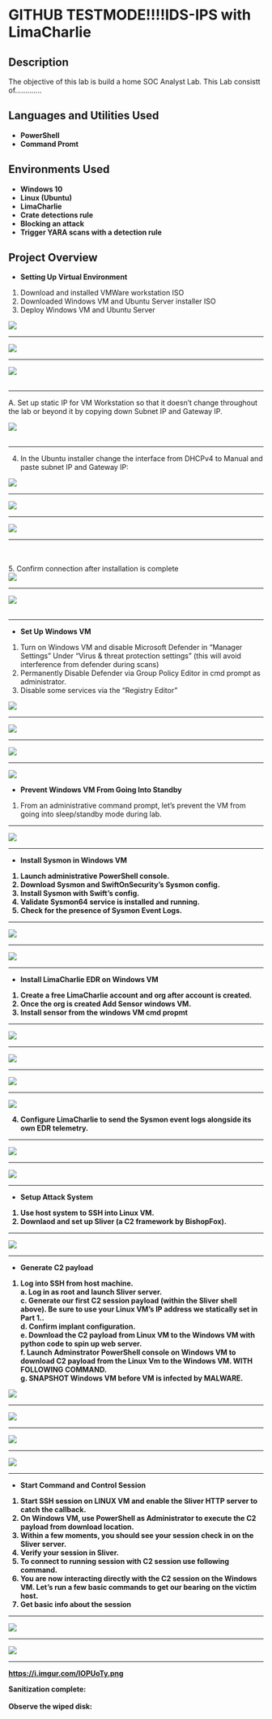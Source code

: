 <h1>GITHUB TESTMODE!!!!IDS-IPS with LimaCharlie</h1>

<h2>Description</h2>
The objective of this lab is build a home SOC Analyst Lab. This Lab consistt of.............
<br />


<h2>Languages and Utilities Used</h2>

- <b>PowerShell</b> 
- <b>Command Promt</b> 

<h2>Environments Used </h2>

- <b>Windows 10</b>
- <b>Linux (Ubuntu)</b>
- <b>LimaCharlie</b>
- <b>Crate detections rule</b>
- <b>Blocking an attack</b>
- <b>Trigger YARA scans with a detection rule</b>


<h2>Project Overview </h2>

- <b>Setting Up Virtual Environment</b>

1. Download and installed VMWare workstation ISO<br/>
2. Downloaded Windows VM and Ubuntu Server installer ISO<br/>
3. Deploy Windows VM and Ubuntu Server<br/>
 
<img src="https://i.imgur.com/RL488LP.png"/>

-----------------------------------------------

<img src="https://i.imgur.com/UU0fo2L.png"/>

-----------------------------------------------

<img src="https://i.imgur.com/fUzrk4j.png"/>

<br />
<br />

-----------------------------------------------

A. Set up static IP for VM Workstation so that it doesn’t change throughout the lab or beyond it by copying down Subnet IP and Gateway IP.<br/>
 
<img src="https://i.imgur.com/MS9u42c.png"/>
<br />
<br />

-----------------------------------------------

4. In the Ubuntu installer change the interface from DHCPv4 to Manual and paste subnet IP and Gateway IP: <br/>
<img src="https://i.imgur.com/3qmrxHh.png"/>

-----------------------------------------------


<img src="https://i.imgur.com/UJI8rMh.png"/>

-----------------------------------------------


<img src="https://i.imgur.com/BZXR2GI.png"/>

-----------------------------------------------

<br />
<br />
5. Confirm connection after installation is complete <br/>
<img src="https://i.imgur.com/hpQPz8b.png"/>

----------------------------------------------

<img src="https://i.imgur.com/xXYvEVR.png"/>
<br />
<br />

----------------------------------------------


- <b>Set Up Windows VM</b>

1. Turn on Windows VM and disable Microsoft Defender in “Manager Settings” Under “Virus & threat protection settings” (this will avoid interference from defender during scans)<br/>
3. Permanently Disable Defender via Group Policy Editor in cmd prompt as administrator.<br>
4. Disable some services via the “Registry Editor”<br/>
<img src="https://i.imgur.com/aAw83rZ.png"/>

----------------------------------------------

<img src="https://i.imgur.com/ryOojEx.png"/>

----------------------------------------------

<img src="https://i.imgur.com/uZNCHxw.png"/>


----------------------------------------------


<img src="https://i.imgur.com/zlO6kBt.png"/>


- <b>Prevent Windows VM From Going Into Standby</b>

1.	From an administrative command prompt, let’s prevent the VM from going into sleep/standby mode during lab.


----------------------------------------------

<img src="https://i.imgur.com/wqkhrIq.png"/>

----------------------------------------------

- <b>Install Sysmon in Windows VM<b/>
1.	Launch administrative PowerShell console.<br/>
2.	Download Sysmon and SwiftOnSecurity’s Sysmon config.<br/>
4.	Install Sysmon with Swift’s config.<br/>
5.	Validate Sysmon64 service is installed and running.<br/>
6.	Check for the presence of Sysmon Event Logs.<br/>


----------------------------------------------

<img src="https://i.imgur.com/2JY0ay3.png"/>

----------------------------------------------

<img src="https://i.imgur.com/vEnZwQL.png"/>

----------------------------------------------


- <b>Install LimaCharlie EDR on Windows VM<b/>

1.	Create a free LimaCharlie account and org after account is created.<br/>
2. Once the org is created Add Sensor windows VM.<br/>
3. Install sensor from the windows VM cmd propmt<br/>


----------------------------------------------

<img src="https://i.imgur.com/adCdqWG.png"/>

----------------------------------------------

<img src="https://i.imgur.com/yVaKEcD.png"/>

----------------------------------------------

<img src="https://i.imgur.com/rbK8mng.png"/>

----------------------------------------------

<img src="https://i.imgur.com/xmpkwGh.png"/>


4. Configure LimaCharlie to send the Sysmon event logs alongside its own EDR telemetry.<br/>


----------------------------------------------

<img src="https://i.imgur.com/6rXTtco.png"/>

----------------------------------------------

<img src="https://i.imgur.com/gBmaHoE.png"/>

----------------------------------------------


- <b>Setup Attack System<b/>

1.	Use host system to SSH into Linux VM.<br/>
2.	Downlaod and set up Sliver (a C2 framework by BishopFox).<br/>

----------------------------------------------

<img src="https://i.imgur.com/OwdtVh4.png"/>

----------------------------------------------

- <b>Generate C2 payload<b/>

1.	Log into SSH from host machine.<br/>
a.	Log in as root and launch Sliver server.<br/>
c.	Generate our first C2 session payload (within the Sliver shell above). Be sure to use your Linux VM’s IP address we statically set in Part 1..<br/>
d.	Confirm implant configuration.<br/>
e.	Download the C2 payload from Linux VM to the Windows VM with python code to spin up web server.<br/>
f.	Launch Adminstrator PowerShell console on Windows VM to download C2 payload from the Linux Vm to the Windows VM. WITH FOLLOWING COMMAND.<br/>
g.	SNAPSHOT Windows VM before VM is infected by MALWARE.<br/>

<img src="https://i.imgur.com/bgQYeTg.png"/>

----------------------------------------------

<img src="https://i.imgur.com/BSpq1E8.png"/>

----------------------------------------------

<img src="https://i.imgur.com/1xu6iRK.png"/>

----------------------------------------------

<img src="https://i.imgur.com/DtM69qB.png"/>

----------------------------------------------


- <b>Start Command and Control Session<b/>

1. Start SSH session on LINUX VM and enable the Sliver HTTP server to catch the callback.<br/>
2. On Windows VM, use PowerShell as Administrator to execute the C2 payload from download location.<br/>
3. Within a few moments, you should see your session check in on the Sliver server.<br/>
4. Verify your session in Sliver.<br/>
5. To connect to running session with C2 session use following command.<br/>
6. You are now interacting directly with the C2 session on the Windows VM. Let’s run a few basic commands to get our bearing on the victim host.<br/> 
7. Get basic info about the session<br/>


----------------------------------------------

<img src="https://i.imgur.com/IOPUoTy.png"/>

----------------------------------------------

<img src="https://i.imgur.com/jACWKqL.png"/>

----------------------------------------------

https://i.imgur.com/IOPUoTy.png








Sanitization complete:  <br/>
<img src=""/>
<br />
<br />
Observe the wiped disk:  <br/>
<img src=""/>
</p>

<p align="center">

<!--
 ```diff
- text in red
+ text in green
! text in orange
# text in gray
@@ text in purple (and bold)@@
```
--!>
